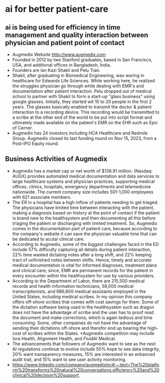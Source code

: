 # ai for better patient-care
## ai is being used for efficiency in time management and quality interaction between physician and patient point of contact
* Augmedix
Website
http://www.augmedix.com
* Founded in 2012 by two Stanford graduates, based in San Francisco, USA, and additional offices in Bangladesh, India.
* Founders are Ian Kazi Shakil and Pelu Tran.
* Shakil, after graduating in Biomedical Engineering, was woring in healthcare for Edwards Life Sciences. While working here, he realized the struggles physician go through while dealing with EMR's and documentation after patient interaction. Pelu dropped out of medical school to partner with Shakil to form a start-up "glass business" using google glasses. Initially, they started wit 10 to 20 people in the first 2 years. The glasses basically enabled to transmit the doctor & patient interaction to a recording device. This recording would be transmitted to a scribe at the other end of the world to be put into script format and ultimately made available on the patient's EMR on the EHR such as Epic of Cerner.
* Augmedix has 24 investors including HCA Healthcare and Redmile Group. Augmedix closed its last funding round on Nov 15, 2023, from a Post-IPO Equity round.
## Business Activities of Augmedix
* Augmedix has a market cap or net worth of $138.91 million. (Nasdaq: AUGX) provides automated medical documentation and data services to large healthcare systems and physician practices, supporting medical offices, clinics, hospitals, emergency departments and telemedicine nationwide.
The current company size includes 501-1,000 employees with 621 associate members.
* The ER in a hospital has a high inflow of patients needing to get triaged. The physicians have limited time between interacting with the patient, making a diagnosis based on history at the point of contact if the patient is brand new to the healthsystem and then documenting all this before triaging the patient or discharging with limited treatment. So, Augmedix comes in the documentation part of patient care, because according to the company's website it can save the physician valuable time that can be dedicated to acutal clinical care.
* According to Augmedix, some of the biggest challenges faced in the ED include 57% difficulty capturing all details during patient interaction, 22% time wasted dictating notes after a long shift, and 22% keeping tract of unfinished notes between shifts. Hence, timely and accurate medical documentation is vital for informed diagnoses, treatment plans and clinical care; since, EMR are permanent records for the patient in every encounter within the healthsystem for use by various providers.
* According to the Department of Labor, there are 215,500 medical records and health information technicians, 58,000 medical transcriptionists, and 686,600 medical assistants employed in the United States, including medical scribes.
In my opinion this company offers off-shore scribes that comes with cost savings for them. Some of the dictation software being used in the healthsystem such as dragon does not have the advantage of scribe and the user has to proof read the document and make corrections, which is again tedious and time consuming. Some, other compaines do not have the advantage of sending their dictations off-shore and therefor end up bearing the high-cost of scribes within the States.
*Augmedix competition may include Iora Health, Alignment Health, and FluidAI Medical.
* The advancements that followers of Augmedix want to see as the next AI regulations continue to evolve include 50% hope to see data integrity, 20% want transparency measures, 15% are interested in an enhanced audit trail, and 15% want to see user activity monitoring.
* https://www.linkedin.com/company/augmedixinc#:~:text=The%20platform%20transforms%20natural%20conversations,efficiency%20and%20clinical%20decision%20support.

